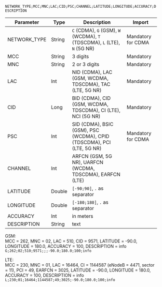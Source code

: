 `NETWORK_TYPE;MCC;MNC;LAC;CID;PSC;CHANNEL;LATITUDE;LONGITUDE;ACCURACY;DESCRIPTION`

| Parameter | Type | Description | Import |
| --- | --- | --- | --- |
| NETWORK_TYPE | String | `C` (CDMA), `G` (GSM), `W` (WCDMA), `T` (TDSCDMA), `L` (LTE), `N` (5G NR) | Mandatory for CDMA |
| MCC | String | 3 digits | Mandatory |
| MNC | String | 2 or 3 digits | Mandatory |
| LAC | Int | NID (CDMA), LAC (GSM, WCDMA, TDSCDMA), TAC (LTE, 5G NR) | Mandatory |
| CID | Long | BID (CDMA), CID (GSM, WCDMA, TDSCDMA), CI (LTE), NCI (5G NR) | Mandatory |
| PSC | Int | SID (CDMA), BSIC (GSM), PSC (WCDMA), CPID (TDSCDMA), PCI (LTE, 5G NR) | Mandatory for CDMA |
| CHANNEL | Int | ARFCN (GSM, 5G NR), UARFCN (WCDMA, TDSCDMA), EARFCN (LTE) ||
| LATITUDE | Double | `[-90;90]`, `.` as separator ||
| LONGITUDE | Double | `[-180;180]`, `.` as separator ||
| ACCURACY | Int | in meters ||
| DESCRIPTION | String | text ||

GSM:<br>
MCC = 262, MNC = 02, LAC = 510, CID = 9571, LATITUDE = -90.0, LONGITUDE = 180.0, ACCURACY = 100, DESCRIPTION = info<br>
`G;262;02;510;9571;;;-90.0;180.0;100;info`

LTE:<br>
MCC = 230, MNC = 01, LAC = 16464, CI = 1144587 (eNodeB = 4471, sector = 11), PCI = 49, EARFCN = 3025, LATITUDE = -90.0, LONGITUDE = 180.0, ACCURACY = 100, DESCRIPTION = info<br>
`L;230;01;16464;1144587;49;3025;-90.0;180.0;100;info`